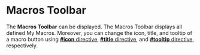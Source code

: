 # Macros Toolbar

The **Macros Toolbar** can be displayed. The Macros Toolbar displays all defined My Macros. Moreover, you can change the icon, title, and tooltip of a macro button using [**#icon** directive](../macro/directive/icon), [**#title** directive](../macro/directive/title), and [**#tooltip** directive](../macro/directive/tooltip), respectively.